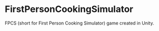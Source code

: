 # FirstPersonCookingSimulator
FPCS (short for First Person Cooking Simulator) game created in Unity.

